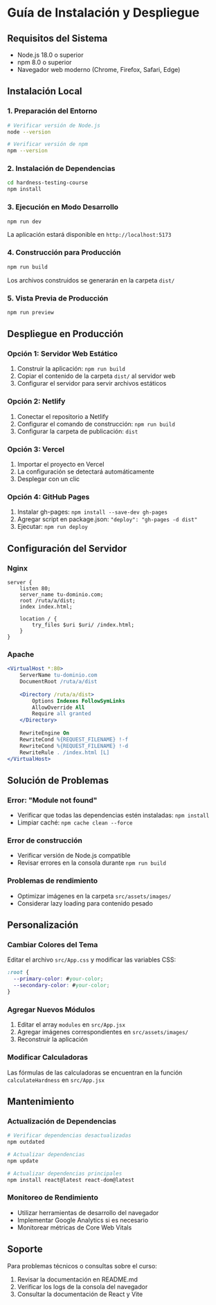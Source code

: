 # Guía de Instalación y Despliegue

## Requisitos del Sistema

- Node.js 18.0 o superior
- npm 8.0 o superior
- Navegador web moderno (Chrome, Firefox, Safari, Edge)

## Instalación Local

### 1. Preparación del Entorno
```bash
# Verificar versión de Node.js
node --version

# Verificar versión de npm
npm --version
```

### 2. Instalación de Dependencias
```bash
cd hardness-testing-course
npm install
```

### 3. Ejecución en Modo Desarrollo
```bash
npm run dev
```
La aplicación estará disponible en `http://localhost:5173`

### 4. Construcción para Producción
```bash
npm run build
```
Los archivos construidos se generarán en la carpeta `dist/`

### 5. Vista Previa de Producción
```bash
npm run preview
```

## Despliegue en Producción

### Opción 1: Servidor Web Estático
1. Construir la aplicación: `npm run build`
2. Copiar el contenido de la carpeta `dist/` al servidor web
3. Configurar el servidor para servir archivos estáticos

### Opción 2: Netlify
1. Conectar el repositorio a Netlify
2. Configurar el comando de construcción: `npm run build`
3. Configurar la carpeta de publicación: `dist`

### Opción 3: Vercel
1. Importar el proyecto en Vercel
2. La configuración se detectará automáticamente
3. Desplegar con un clic

### Opción 4: GitHub Pages
1. Instalar gh-pages: `npm install --save-dev gh-pages`
2. Agregar script en package.json: `"deploy": "gh-pages -d dist"`
3. Ejecutar: `npm run deploy`

## Configuración del Servidor

### Nginx
```nginx
server {
    listen 80;
    server_name tu-dominio.com;
    root /ruta/a/dist;
    index index.html;

    location / {
        try_files $uri $uri/ /index.html;
    }
}
```

### Apache
```apache
<VirtualHost *:80>
    ServerName tu-dominio.com
    DocumentRoot /ruta/a/dist
    
    <Directory /ruta/a/dist>
        Options Indexes FollowSymLinks
        AllowOverride All
        Require all granted
    </Directory>
    
    RewriteEngine On
    RewriteCond %{REQUEST_FILENAME} !-f
    RewriteCond %{REQUEST_FILENAME} !-d
    RewriteRule . /index.html [L]
</VirtualHost>
```

## Solución de Problemas

### Error: "Module not found"
- Verificar que todas las dependencias estén instaladas: `npm install`
- Limpiar caché: `npm cache clean --force`

### Error de construcción
- Verificar versión de Node.js compatible
- Revisar errores en la consola durante `npm run build`

### Problemas de rendimiento
- Optimizar imágenes en la carpeta `src/assets/images/`
- Considerar lazy loading para contenido pesado

## Personalización

### Cambiar Colores del Tema
Editar el archivo `src/App.css` y modificar las variables CSS:
```css
:root {
  --primary-color: #your-color;
  --secondary-color: #your-color;
}
```

### Agregar Nuevos Módulos
1. Editar el array `modules` en `src/App.jsx`
2. Agregar imágenes correspondientes en `src/assets/images/`
3. Reconstruir la aplicación

### Modificar Calculadoras
Las fórmulas de las calculadoras se encuentran en la función `calculateHardness` en `src/App.jsx`

## Mantenimiento

### Actualización de Dependencias
```bash
# Verificar dependencias desactualizadas
npm outdated

# Actualizar dependencias
npm update

# Actualizar dependencias principales
npm install react@latest react-dom@latest
```

### Monitoreo de Rendimiento
- Utilizar herramientas de desarrollo del navegador
- Implementar Google Analytics si es necesario
- Monitorear métricas de Core Web Vitals

## Soporte

Para problemas técnicos o consultas sobre el curso:
1. Revisar la documentación en README.md
2. Verificar los logs de la consola del navegador
3. Consultar la documentación de React y Vite

